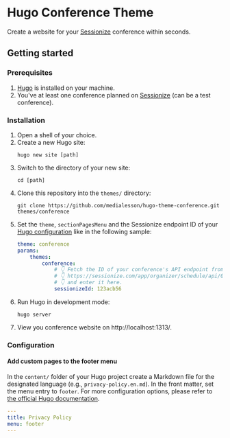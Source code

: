 # Hugo Conference Theme

Create a website for your [Sessionize](https://sessionize.com/) conference within seconds. 

## Getting started

### Prerequisites

1. [Hugo](https://gohugo.io/installation/) is installed on your machine.
2. You've at least one conference planned on [Sessionize](https://sessionize.com/) (can be a test conference). 

### Installation

1. Open a shell of your choice.
2. Create a new Hugo site:
    ```shell
    hugo new site [path]
    ```
3. Switch to the directory of your new site:
    ```shell
    cd [path]
    ```
4. Clone this repository into the `themes/` directory:
    ```shell
    git clone https://github.com/medialesson/hugo-theme-conference.git themes/conference
    ```
5. Set the `theme`, `sectionPagesMenu` and the Sessionize endpoint ID of your
[Hugo configuration](https://gohugo.io/getting-started/configuration/) like in
the following sample:
    ```yaml
    theme: conference
    params:
        themes:
            conference:
                # 👇 Fetch the ID of your conference's API endpoint from
                # 👇 https://sessionize.com/app/organizer/schedule/api/0
                # 👇 and enter it here.
                sessionizeId: 123acb56
    ```
6. Run Hugo in development mode:
    ```shell
    hugo server
    ```
7. View you conference website on http://localhost:1313/.

### Configuration

#### Add custom pages to the footer menu

In the `content/` folder of your Hugo project create a Markdown file for the
designated language (e.g., `privacy-policy.en.md`). In the front matter, set the
menu entry to `footer`. For more configuration options, please refer to
[the official Hugo documentation](https://gohugo.io/content-management/menus/#define-in-front-matter).

```yaml
---
title: Privacy Policy
menu: footer
---
```